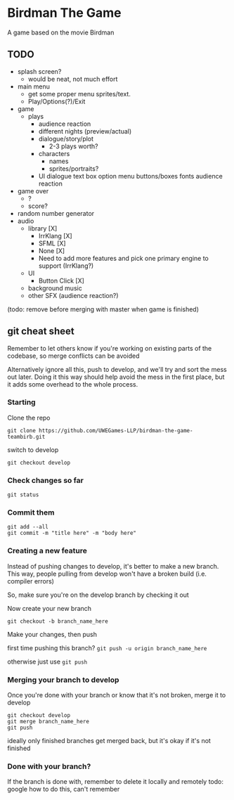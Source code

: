 # Birdman The Game 
A game based on the movie Birdman 

## TODO

- splash screen?
	- would be neat, not much effort
- main menu
	- get some proper menu sprites/text.
	- Play/Options(?)/Exit
- game
	- plays
		- audience reaction
		- different nights (preview/actual)
		- dialogue/story/plot
			- 2-3 plays worth?
		- characters
			- names
			- sprites/portraits?
		- UI
			dialogue text box
			option menu buttons/boxes
			fonts
			audience reaction
- game over
	- ?
	- score?
- random number generator
- audio
	- library [X]
		- IrrKlang [X]
		- SFML [X]
		- None [X]
		- Need to add more features and pick one primary engine to support (IrrKlang?)
	- UI
		- Button Click [X]
	- background music
	- other SFX (audience reaction?)


(todo: remove before merging with master when game is finished)
## git cheat sheet

Remember to let others know if you're working on existing parts of the codebase, so merge conflicts can be avoided

Alternatively ignore all this, push to develop, and we'll try and sort the mess out later.
Doing it this way should help avoid the mess in the first place, but it adds some overhead to the whole process.

### Starting

Clone the repo

`git clone https://github.com/UWEGames-LLP/birdman-the-game-teambirb.git`

switch to develop

`git checkout develop`

### Check changes so far

`git status`

### Commit them

```
git add --all
git commit -m "title here" -m "body here"
```

### Creating a new feature

Instead of pushing changes to develop, it's better to make a new branch.
This way, people pulling from develop won't have a broken build (i.e. compiler errors)

So, make sure you're on the develop branch by checking it out

Now create your new branch

`git checkout -b branch_name_here`

Make your changes, then push

first time pushing this branch?
`git push -u origin branch_name_here`

otherwise just use `git push`

### Merging your branch to develop

Once you're done with your branch or know that it's not broken, merge it to develop

```
git checkout develop
git merge branch_name_here
git push
```

ideally only finished branches get merged back, but it's okay if it's not finished

### Done with your branch?

If the branch is done with, remember to delete it locally and remotely
todo: google how to do this, can't remember
